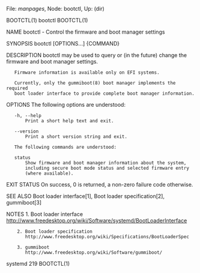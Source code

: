 File: *manpages*,  Node: bootctl,  Up: (dir)

BOOTCTL(1)                          bootctl                         BOOTCTL(1)



NAME
       bootctl - Control the firmware and boot manager settings

SYNOPSIS
       bootctl [OPTIONS...] {COMMAND}

DESCRIPTION
       bootctl may be used to query or (in the future) change the firmware and
       boot manager settings.

       Firmware information is available only on EFI systems.

       Currently, only the gummiboot(8) boot manager implements the required
       boot loader interface to provide complete boot manager information.

OPTIONS
       The following options are understood:

       -h, --help
           Print a short help text and exit.

       --version
           Print a short version string and exit.

       The following commands are understood:

       status
           Show firmware and boot manager information about the system,
           including secure boot mode status and selected firmware entry
           (where available).

EXIT STATUS
       On success, 0 is returned, a non-zero failure code otherwise.

SEE ALSO
       Boot loader interface[1], Boot loader specification[2], gummiboot[3]

NOTES
        1. Boot loader interface
           http://www.freedesktop.org/wiki/Software/systemd/BootLoaderInterface

        2. Boot loader specification
           http://www.freedesktop.org/wiki/Specifications/BootLoaderSpec

        3. gummiboot
           http://www.freedesktop.org/wiki/Software/gummiboot/



systemd 219                                                         BOOTCTL(1)
